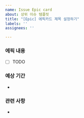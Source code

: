 ```yaml
---
name: Issue Epic card
about: 상위 이슈 템플릿
title: "[Epic] 에픽카드 제목 설정하기"
labels: ''
assignees: ''

---
```


### 에픽 내용
- [ ] TODO

### 예상 기간
-

### 관련 사항
-
